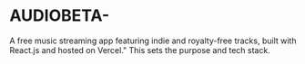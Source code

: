 # AUDIOBETA-
A free music streaming app featuring indie and royalty-free tracks, built with React.js and hosted on Vercel." This sets the purpose and tech stack.
